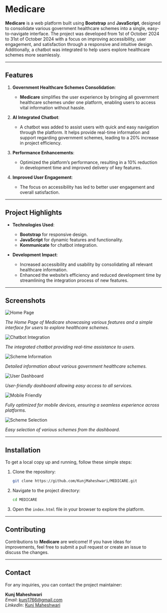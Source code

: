 # Medicare

**Medicare** is a web platform built using **Bootstrap** and **JavaScript**, designed to consolidate various government healthcare schemes into a single, easy-to-navigate interface. The project was developed from 1st of October 2024 to 31st of October 2024 with a focus on improving accessibility, user engagement, and satisfaction through a responsive and intuitive design. Additionally, a chatbot was integrated to help users explore healthcare schemes more seamlessly. 

---

## Features
1. **Government Healthcare Schemes Consolidation**:
   - **Medicare** simplifies the user experience by bringing all government healthcare schemes under one platform, enabling users to access vital information without hassle.
   
2. **AI Integrated Chatbot**:
   - A chatbot was added to assist users with quick and easy navigation through the platform. It helps provide real-time information and support regarding government schemes, leading to a 20% increase in project efficiency.

3. **Performance Enhancements**:
   - Optimized the platform’s performance, resulting in a 10% reduction in development time and improved delivery of key features.
   
4. **Improved User Engagement**:
   - The focus on accessibility has led to better user engagement and overall satisfaction.

---

## Project Highlights
- **Technologies Used**: 
   - **Bootstrap** for responsive design.
   - **JavaScript** for dynamic features and functionality.
   - **Kommunicate** for chatbot integration.
   
- **Development Impact**:
   - Increased accessibility and usability by consolidating all relevant healthcare information.
   - Enhanced the website’s efficiency and reduced development time by streamlining the integration process of new features.

---

## Screenshots

![Home Page](https://github.com/KunjMaheshwari/MEDICARE/assets/93459418/f67dc858-27e6-4fdd-b6f2-77bd073878ba)

*The Home Page of Medicare showcasing various features and a simple interface for users to explore healthcare schemes.*

![Chatbot Integration](https://github.com/KunjMaheshwari/MEDICARE/assets/93459418/6422129b-5fbf-4cda-b452-74f1c7d41c84)

*The integrated chatbot providing real-time assistance to users.*

![Scheme Information](https://github.com/KunjMaheshwari/MEDICARE/assets/93459418/2c0c02ea-3f56-4848-84c1-3f2488dfb475)

*Detailed information about various government healthcare schemes.*

![User Dashboard](https://github.com/KunjMaheshwari/MEDICARE/assets/93459418/a6c373ad-1c1e-4c1e-85b8-db9874be321a)

*User-friendly dashboard allowing easy access to all services.*

![Mobile Friendly](https://github.com/KunjMaheshwari/MEDICARE/assets/93459418/9c810c63-fc13-463b-9d1b-2a469092eb7f)

*Fully optimized for mobile devices, ensuring a seamless experience across platforms.*

![Scheme Selection](https://github.com/KunjMaheshwari/MEDICARE/assets/93459418/8581036a-b770-43c3-b8b7-ac356d2909ee)

*Easy selection of various schemes from the dashboard.*

---

## Installation

To get a local copy up and running, follow these simple steps:

1. Clone the repository:
   ```bash
   git clone https://github.com/KunjMaheshwari/MEDICARE.git
   ```

2. Navigate to the project directory:
   ```bash
   cd MEDICARE
   ```

3. Open the `index.html` file in your browser to explore the platform.

---

## Contributing

Contributions to **Medicare** are welcome! If you have ideas for improvements, feel free to submit a pull request or create an issue to discuss the changes.

---

## Contact

For any inquiries, you can contact the project maintainer:

**Kunj Maheshwari**  
*Email*: kunj1766@gmail.com  
*LinkedIn*: [Kunj Maheshwari](https://www.linkedin.com/in/kunjmaheshwari/)